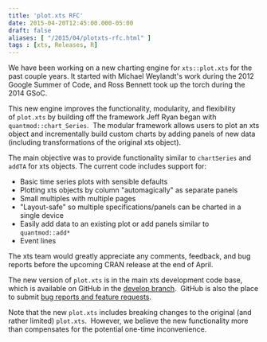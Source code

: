 ```yaml
---
title: 'plot.xts RFC'
date: 2015-04-20T12:45:00.000-05:00
draft: false
aliases: [ "/2015/04/plotxts-rfc.html" ]
tags : [xts, Releases, R]
---
```


We have been working on a new charting engine for `xts::plot.xts` for the past couple years. It started with Michael Weylandt's work during the 2012 Google Summer of Code, and Ross Bennett took up the torch during the 2014 GSoC.  
  
This new engine improves the functionality, modularity, and flexibility of `plot.xts` by building off the framework Jeff Ryan began with `quantmod::chart_Series`.  The modular framework allows users to plot an xts object and incrementally build custom charts by adding panels of new data (including transformations of the original xts object).  
  
The main objective was to provide functionality similar to `chartSeries` and `addTA` for xts objects. The current code includes support for:  

*   Basic time series plots with sensible defaults
*   Plotting xts objects by column "automagically" as separate panels
*   Small multiples with multiple pages
*   "Layout-safe" so multiple specifications/panels can be charted in a single device
*   Easily add data to an existing plot or add panels similar to `quantmod::add*`
*   Event lines

The xts team would greatly appreciate any comments, feedback, and bug reports before the upcoming CRAN release at the end of April.  
  
The new version of `plot.xts` is in the main xts development code base, which is available on GitHub in the [develop branch](https://github.com/joshuaulrich/xts).  GitHub is also the place to submit [b](https://github.com/joshuaulrich/xts/issues)[ug reports and feature requests](https://github.com/joshuaulrich/xts/issues).  
  
Note that the new `plot.xts` includes breaking changes to the original (and rather limited) `plot.xts`.  However, we believe the new functionality more than compensates for the potential one-time inconvenience.

